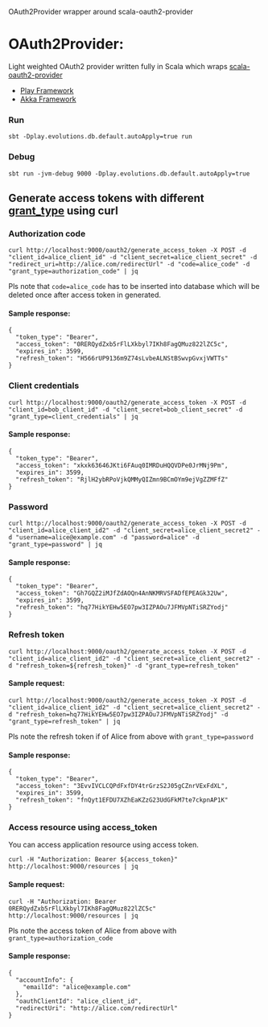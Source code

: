 OAuth2Provider wrapper around scala-oauth2-provider

# OAuth2Provider:

Light weighted OAuth2 provider written fully in Scala which wraps [scala-oauth2-provider](https://github.com/nulab/scala-oauth2-provider)

- [Play Framework](https://www.playframework.com/)
- [Akka Framework](https://github.com/nulab/akka-http-oauth2-provider)


### Run

```
sbt -Dplay.evolutions.db.default.autoApply=true run
```

### Debug

```
sbt run -jvm-debug 9000 -Dplay.evolutions.db.default.autoApply=true
```

## Generate access tokens with different [grant_type](https://oauth.net/2/grant-types/) using curl

### Authorization code

```
curl http://localhost:9000/oauth2/generate_access_token -X POST -d "client_id=alice_client_id" -d "client_secret=alice_client_secret" -d "redirect_uri=http://alice.com/redirectUrl" -d "code=alice_code" -d "grant_type=authorization_code" | jq
```
Pls note that `code=alice_code` has to be inserted into database which will be deleted once after access token in generated.

#### Sample response:
```
{
  "token_type": "Bearer",
  "access_token": "0RERQydZxb5rFlLXkbyl7IKh8FagQMuz822lZC5c",
  "expires_in": 3599,
  "refresh_token": "H566rUP9136m9Z74sLvbeALNStBSwvpGvxjVWTTs"
}
```


### Client credentials

```
curl http://localhost:9000/oauth2/generate_access_token -X POST -d "client_id=bob_client_id" -d "client_secret=bob_client_secret" -d "grant_type=client_credentials" | jq
```

#### Sample response:
```
{
  "token_type": "Bearer",
  "access_token": "xkxk63646JKti6FAuq0IMRDuHQQVDPe0JrMNj9Pm",
  "expires_in": 3599,
  "refresh_token": "RjlH2ybRPoVjkQMMyQIZmn9BCmOYm9ejVgZZMFfZ"
}
```

### Password

```
curl http://localhost:9000/oauth2/generate_access_token -X POST -d "client_id=alice_client_id2" -d "client_secret=alice_client_secret2" -d "username=alice@example.com" -d "password=alice" -d "grant_type=password" | jq
```

#### Sample response:
```
{
  "token_type": "Bearer",
  "access_token": "Gh7GQZ2iMJfZdAOQn4AnNKMRVSFADfEPEAGk32Uw",
  "expires_in": 3599,
  "refresh_token": "hq77HikYEHw5EO7pw3IZPAOu7JFMVpNTiSRZYodj"
}
```

### Refresh token

```
curl http://localhost:9000/oauth2/generate_access_token -X POST -d "client_id=alice_client_id2" -d "client_secret=alice_client_secret2" -d "refresh_token=${refresh_token}" -d "grant_type=refresh_token"
```

#### Sample request: 
``` 
curl http://localhost:9000/oauth2/generate_access_token -X POST -d "client_id=alice_client_id2" -d "client_secret=alice_client_secret2" -d "refresh_token=hq77HikYEHw5EO7pw3IZPAOu7JFMVpNTiSRZYodj" -d "grant_type=refresh_token" | jq
``` 
Pls note the refresh token if of Alice from above with `grant_type=password`

#### Sample response:
```
{
  "token_type": "Bearer",
  "access_token": "3EvvIVCLCQPdFxfDY4trGrzS2J05gCZnrVExFdXL",
  "expires_in": 3599,
  "refresh_token": "fnQyt1EFDU7XZhEaKZzG23UdGFkM7te7ckpnAP1K"
}
```

### Access resource using access_token

You can access application resource using access token.

```
curl -H "Authorization: Bearer ${access_token}" http://localhost:9000/resources | jq
```

#### Sample request: 
``` 
curl -H "Authorization: Bearer 0RERQydZxb5rFlLXkbyl7IKh8FagQMuz822lZC5c" http://localhost:9000/resources | jq
``` 
Pls note the access token of Alice from above with `grant_type=authorization_code`

#### Sample response:
```
{
  "accountInfo": {
    "emailId": "alice@example.com"
  },
  "oauthClientId": "alice_client_id",
  "redirectUri": "http://alice.com/redirectUrl"
}
```